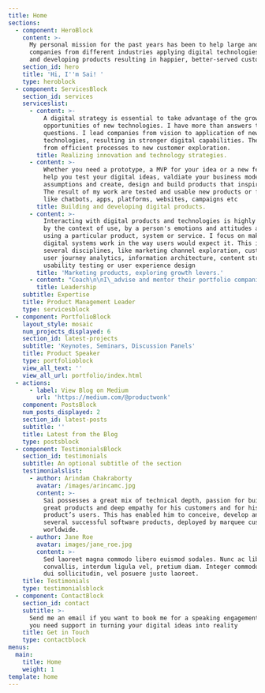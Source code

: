 ```yaml
---
title: Home
sections:
  - component: HeroBlock
    content: >-
      My personal mission for the past years has been to help large and small
      companies from different industries applying digital technologies faster
      and developing products resulting in happier, better-served customers
    section_id: hero
    title: 'Hi, I''m Sai! '
    type: heroblock
  - component: ServicesBlock
    section_id: services
    serviceslist:
      - content: >-
          A digital strategy is essential to take advantage of the growing
          opportunities of new technologies. I have more than answers to digital
          questions. I lead companies from vision to application of new
          technologies, resulting in stronger digital capabilities. These range
          from efficient processes to new customer exploration.
        title: Realizing innovation and technology strategies.
      - content: >-
          Whether you need a prototype, a MVP for your idea or a new feature, I
          help you test your digital ideas, valdiate your business model
          assumptions and create, design and build products that inspire people.
          The result of my work are tested and usable new products or features
          like chatbots, apps, platforms, websites, campaigns etc
        title: Building and developing digital products.
      - content: >-
          Interacting with digital products and technologies is highly effected
          by the context of use, by a person's emotions and attitudes about
          using a particular product, system or service. I focus on making
          digital systems work in the way users would expect it. This involves
          several disciplines, like marketing channel exploration, customer and
          user journey analytics, information architecture, content strategy,
          usability testing or user experience design
        title: 'Marketing products, exploring growth levers.'
      - content: "Coach\n\nI\_advise and mentor their portfolio companies in how to excel at product management"
        title: Leadership
    subtitle: Expertise
    title: Product Management Leader
    type: servicesblock
  - component: PortfolioBlock
    layout_style: mosaic
    num_projects_displayed: 6
    section_id: latest-projects
    subtitle: 'Keynotes, Seminars, Discussion Panels'
    title: Product Speaker
    type: portfolioblock
    view_all_text: ''
    view_all_url: portfolio/index.html
  - actions:
      - label: View Blog on Medium
        url: 'https://medium.com/@productwonk'
    component: PostsBlock
    num_posts_displayed: 2
    section_id: latest-posts
    subtitle: ''
    title: Latest from the Blog
    type: postsblock
  - component: TestimonialsBlock
    section_id: testimonials
    subtitle: An optional subtitle of the section
    testimonialslist:
      - author: Arindam Chakraborty
        avatar: /images/arincamc.jpg
        content: >-
          Sai possesses a great mix of technical depth, passion for building
          great products and deep empathy for his customers and for his
          product’s users. This has enabled him to conceive, develop and launch
          several successful software products, deployed by marquee customers
          worldwide.
      - author: Jane Roe
        avatar: images/jane_roe.jpg
        content: >-
          Sed laoreet magna commodo libero euismod sodales. Nunc ac libero
          convallis, interdum ligula vel, pretium diam. Integer commodo sem at
          dui sollicitudin, vel posuere justo laoreet.
    title: Testimonials
    type: testimonialsblock
  - component: ContactBlock
    section_id: contact
    subtitle: >-
      Send me an email if you want to book me for a speaking engagement or if
      you need support in turning your digital ideas into reality
    title: Get in Touch
    type: contactblock
menus:
  main:
    title: Home
    weight: 1
template: home
---
```


